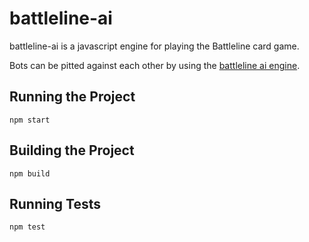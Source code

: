 battleline-ai
=============

battleline-ai is a javascript engine for playing the Battleline card game. 

Bots can be pitted against each other by using the [battleline ai engine](https://bitbucket.org/patrick_viafore/battlelineaiengine). 


Running the Project
-------------------

```
npm start
```

Building the Project
--------------------

```
npm build
```

Running Tests
-------------

```
npm test
```